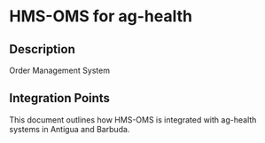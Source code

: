 # HMS-OMS for ag-health

## Description

Order Management System

## Integration Points

This document outlines how HMS-OMS is integrated with ag-health systems in Antigua and Barbuda.
